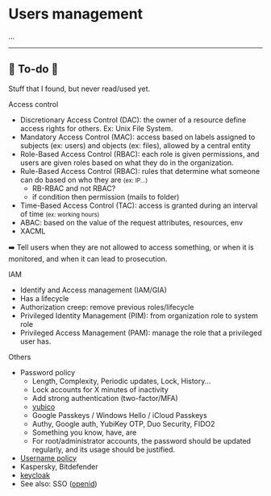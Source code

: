 # Users management

...

<hr class="sep-both">

## 👻 To-do 👻

Stuff that I found, but never read/used yet.

<div class="row row-cols-md-2"><div>

Access control

* Discretionary Access Control (DAC): the owner of a resource define access rights for others. Ex: Unix File System.
* Mandatory Access Control (MAC): access based on labels assigned to subjects (ex: users) and objects (ex: files), allowed by a central entity
* Role-Based Access Control (RBAC): each role is given permissions, and users are given roles based on what they do in the organization.
* Rule-Based Access Control (RBAC): rules that determine what someone can do based on who they are <small>(ex: IP...)</small>
  * RB-RBAC and not RBAC?
  * if condition then permission (mails to folder)
* Time-Based Access Control (TAC): access is granted during an interval of time <small>(ex: working hours)</small>
* ABAC: based on the value of the request attributes, resources, env
* XACML

➡️ Tell users when they are not allowed to access something, or when it is monitored, and when it can lead to prosecution.
</div><div>

IAM

* Identify and Access management (IAM/GIA)
* Has a lifecycle
* Authorization creep: remove previous roles/lifecycle
* Privileged Identity Management (PIM): from organization role to system role
* Privileged Access Management (PAM): manage the role that a privileged user has.

Others

* Password policy
  * Length, Complexity, Periodic updates, Lock, History... 
  * Lock accounts for X minutes of inactivity 
  * Add strong authentication (two-factor/MFA)
  * [yubico](https://www.yubico.com/)
  * Google Passkeys / Windows Hello / iCloud Passkeys
  * Authy, Google auth, YubiKey OTP, Duo Security, FIDO2
  * Something you know, have, are
  *  For root/administrator accounts, the password should be updated regularly, and its usage should be justified.
* [Username policy](https://en.wikipedia.org/wiki/Wikipedia:Username_policy#Inappropriate_usernames)
* Kaspersky, Bitdefender
* [keycloak](https://www.keycloak.org/)
* See also: SSO ([openid](https://openid.net/))
</div></div>